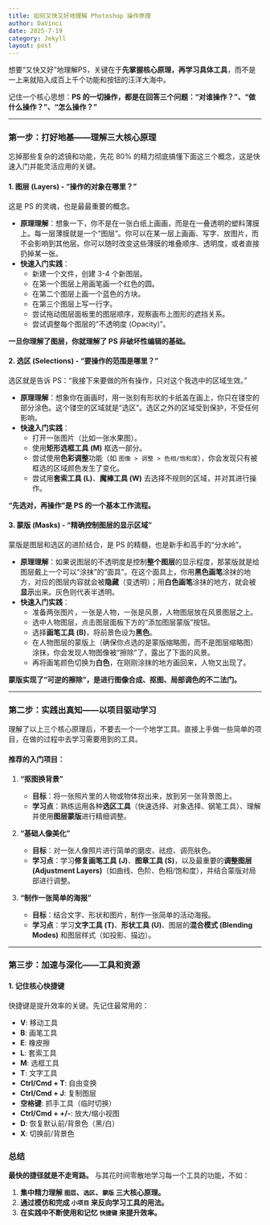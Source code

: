 ```yaml
---
title: 如何又快又好地理解 Photoshop 操作原理
author: DaVinci
date: 2025-7-19
category: Jekyll
layout: post
---
```


想要“又快又好”地理解PS，关键在于**先掌握核心原理，再学习具体工具**，而不是一上来就陷入成百上千个功能和按钮的汪洋大海中。

记住一个核心思想：**PS 的一切操作，都是在回答三个问题：“对谁操作？”、“做什么操作？”、“怎么操作？”**

---

### 第一步：打好地基——理解三大核心原理

忘掉那些复杂的滤镜和功能，先花 80% 的精力彻底搞懂下面这三个概念，这是快速入门并能灵活应用的关键。

#### 1. **图层 (Layers) - “操作的对象在哪里？”**
这是 PS 的灵魂，也是最最重要的概念。
* **原理理解**：想象一下，你不是在一张白纸上画画，而是在一叠透明的塑料薄膜上。每一层薄膜就是一个“图层”。你可以在某一层上画画、写字、放图片，而不会影响到其他层。你可以随时改变这些薄膜的堆叠顺序、透明度，或者直接扔掉某一张。
* **快速入门实践**：
    * 新建一个文件，创建 3-4 个新图层。
    * 在第一个图层上用画笔画一个红色的圆。
    * 在第二个图层上画一个蓝色的方块。
    * 在第三个图层上写一行字。
    * 尝试拖动图层面板里的图层顺序，观察画布上图形的遮挡关系。
    * 尝试调整每个图层的“不透明度 (Opacity)”。

**一旦你理解了图层，你就理解了 PS 非破坏性编辑的基础。**

#### 2. **选区 (Selections) - “要操作的范围是哪里？”**
选区就是告诉 PS：“我接下来要做的所有操作，只对这个我选中的区域生效。”
* **原理理解**：想象你在画画时，用一张刻有形状的卡纸盖在画上，你只在镂空的部分涂色。这个镂空的区域就是“选区”。选区之外的区域受到保护，不受任何影响。
* **快速入门实践**：
    * 打开一张图片（比如一张水果图）。
    * 使用**矩形选框工具 (M)** 框选一部分。
    * 尝试使用**色彩调整**功能（如 `图像 > 调整 > 色相/饱和度`），你会发现只有被框选的区域颜色发生了变化。
    * 尝试用**套索工具 (L)**、**魔棒工具 (W)** 去选择不规则的区域，并对其进行操作。

**“先选对，再操作”是 PS 的一个基本工作流程。**

#### 3. **蒙版 (Masks) - “精确控制图层的显示区域”**
蒙版是图层和选区的进阶结合，是 PS 的精髓，也是新手和高手的“分水岭”。
* **原理理解**：如果说图层的不透明度是控制**整个图层**的显示程度，那蒙版就是给图层戴上一个可以“涂抹”的“面具”。在这个面具上，你用**黑色画笔**涂抹的地方，对应的图层内容就会被**隐藏**（变透明）；用**白色画笔**涂抹的地方，就会被**显示**出来。灰色则代表半透明。
* **快速入门实践**：
    * 准备两张图片，一张是人物，一张是风景，人物图层放在风景图层之上。
    * 选中人物图层，点击图层面板下方的“添加图层蒙版”按钮。
    * 选择**画笔工具 (B)**，将前景色设为**黑色**。
    * 在人物图层的蒙版上（确保你点选的是蒙版缩略图，而不是图层缩略图）涂抹，你会发现人物图像被“擦除”了，露出了下面的风景。
    * 再将画笔颜色切换为**白色**，在刚刚涂抹的地方画回来，人物又出现了。

**蒙版实现了“可逆的擦除”，是进行图像合成、抠图、局部调色的不二法门。**

---

### 第二步：实践出真知——以项目驱动学习

理解了以上三个核心原理后，不要去一个一个地学工具。直接上手做一些简单的项目，在做的过程中去学习需要用到的工具。

#### 推荐的入门项目：

1.  **“抠图换背景”**
    * **目标**：将一张照片里的人物或物体抠出来，放到另一张背景图上。
    * **学习点**：熟练运用各种**选区工具**（快速选择、对象选择、钢笔工具）、理解并使用**图层蒙版**进行精细调整。

2.  **“基础人像美化”**
    * **目标**：对一张人像照片进行简单的磨皮、祛痘、调亮肤色。
    * **学习点**：学习**修复画笔工具 (J)**、**图章工具 (S)**，以及最重要的**调整图层 (Adjustment Layers)**（如曲线、色阶、色相/饱和度），并结合蒙版对局部进行调整。

3.  **“制作一张简单的海报”**
    * **目标**：结合文字、形状和图片，制作一张简单的活动海报。
    * **学习点**：学习**文字工具 (T)**、**形状工具 (U)**、图层的**混合模式 (Blending Modes)** 和图层样式（如投影、描边）。

---

### 第三步：加速与深化——工具和资源

#### 1. 记住核心快捷键
快捷键是提升效率的关键。先记住最常用的：
* **V**: 移动工具
* **B**: 画笔工具
* **E**: 橡皮擦
* **L**: 套索工具
* **M**: 选框工具
* **T**: 文字工具
* **Ctrl/Cmd + T**: 自由变换
* **Ctrl/Cmd + J**: 复制图层
* **空格键**: 抓手工具（临时切换）
* **Ctrl/Cmd + +/-**: 放大/缩小视图
* **D**: 恢复默认前/背景色（黑/白）
* **X**: 切换前/背景色


### 总结

**最快的捷径就是不走弯路。** 与其花时间零散地学习每一个工具的功能，不如：

1.  **集中精力理解 `图层`、`选区`、`蒙版` 三大核心原理。**
2.  **通过模仿和完成 `小项目` 来反向学习工具的用法。**
3.  **在实践中不断使用和记忆 `快捷键` 来提升效率。**
